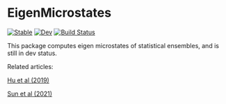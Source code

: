 # EigenMicrostates

[![Stable](https://img.shields.io/badge/docs-stable-blue.svg)](https://wangzcl.github.io/EigenMicrostates.jl/stable/)
[![Dev](https://img.shields.io/badge/docs-dev-blue.svg)](https://wangzcl.github.io/EigenMicrostates.jl/dev/)
[![Build Status](https://github.com/wangzcl/EigenMicrostates.jl/actions/workflows/CI.yml/badge.svg?branch=main)](https://github.com/wangzcl/EigenMicrostates.jl/actions/workflows/CI.yml?query=branch%3Amain)

This package computes eigen microstates of statistical ensembles, and is still in dev status.

Related articles:

[Hu et al (2019)](https://doi.org/10.1007/s11433-018-9353-x)

[Sun et al (2021)](https://doi.org/10.1088/1572-9494/abf127)